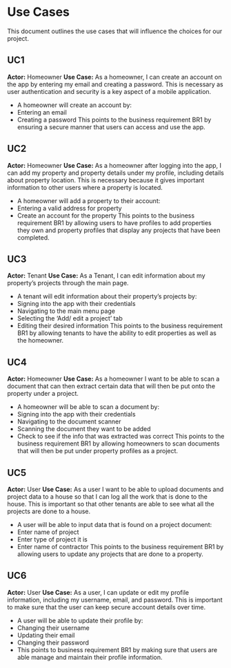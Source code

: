 # Use Cases

This document outlines the use cases that will influence the choices for our project.

## UC1
**Actor:** Homeowner 
**Use Case:** As a homeowner, I can create an account on the app by entering my email and creating a password. This is necessary as user authentication and security is a key aspect of a mobile application. 
* A homeowner will create an account by:
* Entering an email 
* Creating a password 
This points to the business requirement BR1 by ensuring a secure manner that users can access and use the app.

## UC2
**Actor:** Homeowner
**Use Case:** As a homeowner after logging into the app, I can add my property and property details under my profile, including details about property location. This is necessary because it gives important information to other users where a property is located.
* A homeowner will add a property to their account:
* Entering a valid address for property
* Create an account for the property
This points to the business requirement BR1 by allowing users to have profiles to add properties they own and property profiles that display any projects that have been completed.

## UC3
**Actor:** Tenant
**Use Case:** As a Tenant, I can edit information about my property’s projects through the main page. 
* A tenant will edit information about their property’s projects by:
* Signing into the app with their credentials
* Navigating to the main menu page 
* Selecting the ‘Add/ edit a project’ tab 
* Editing their desired information
This points to the business requirement BR1 by allowing tenants to have the ability to edit properties as well as the homeowner.

## UC4
**Actor:** Homeowner
**Use Case:** As a homeowner I want to be able to scan a document that can then extract certain data that will then be put onto the property under a project.
* A homeowner will be able to scan a document by:
* Signing into the app with their credentials
* Navigating to the document scanner
* Scanning the document they want to be added
* Check to see if the info that was extracted was correct
This points to the business requirement BR1 by allowing homeowners to scan documents that will then be put under property profiles as a project.

## UC5
**Actor:** User
**Use Case:** As a user I want to be able to upload documents and project data to a house so that I can log all the work that is done to the house. This is important so that other tenants are able to see what all the projects are done to a house.
* A user will be able to input data that is found on a project document:
* Enter name of project
* Enter type of project it is
* Enter name of contractor
This points to the business requirement BR1 by allowing users to update any projects that are done to a property.

## UC6
**Actor:** User
**Use Case:** As a user, I can update or edit my profile information, including my username, email, and password. This is important to make sure that the user can keep secure account details over time.
* A user will be able to update their profile by:
* Changing their username
* Updating their email
* Changing their password
* This points to business requirement BR1 by making sure that users are able manage and maintain their profile information.

